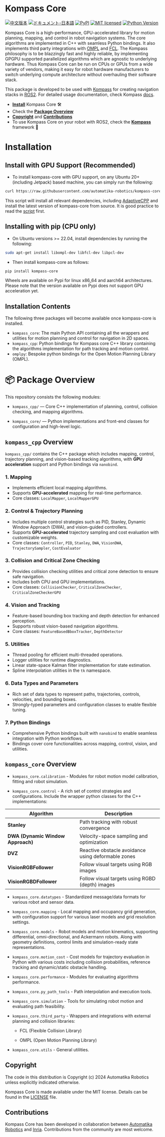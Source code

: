 # Kompass Core

[![中文版本][cn-badge]][cn-url]
[![ドキュメント-日本語][jp-badge]][jp-url]
[![PyPI][pypi-badge]][pypi-url]
[![MIT licensed][mit-badge]][mit-url]
[![Python Version][python-badge]][python-url]

[cn-badge]: https://img.shields.io/badge/文档-中文-blue.svg
[cn-url]: docs/README.zh.md
[jp-badge]: https://img.shields.io/badge/ドキュメント-日本語-red.svg
[jp-url]: docs/README.ja.md
[pypi-badge]: https://img.shields.io/pypi/v/kompass-core.svg
[pypi-url]: https://pypi.org/project/kompass-core/
[mit-badge]: https://img.shields.io/pypi/l/kompass-core.svg
[mit-url]: https://github.com/automatika-robotics/kompass-core/LICENSE
[python-badge]: https://img.shields.io/pypi/pyversions/kompass-core.svg
[python-url]: https://www.python.org/downloads/

Kompass Core is a high-performance, GPU-accelerated library for motion planning, mapping, and control in robot navigation systems. The core algorithms are implemented in C++ with seamless Python bindings. It also implements third party integrations with [OMPL](https://ompl.kavrakilab.org/) and [FCL](https://github.com/flexible-collision-library/fcl). The Kompass philosophy is to be blazzingly fast and highly reliable, by implementing GPGPU supported parallelized algorithms which are agnostic to underlying hardware. Thus Kompass Core can be run on CPUs or GPUs from a wide variety of vendors, making it easy for robot hardware manufacturers to switch underlying compute architecture without overhauling their software stack.

This package is developed to be used with [Kompass](https://github.com/automatika-robotics/kompass) for creating navigation stacks in [ROS2](https://docs.ros.org/en/rolling/index.html). For detailed usage documentation, check Kompass [docs](https://automatika-robotics.github.io/kompass/).


- [**Install**](#installation) Kompass Core 🛠️
- Check the [**Package Overview**](#-package-overview)
- [**Copyright**](#copyright) and [**Contributions**](#contributions)
- To use Kompass Core on your robot with ROS2, check the [**Kompass**](https://automatika-robotics.github.io/kompass) framework 🚀


# Installation

## Install with GPU Support (Recommended)

- To install kompass-core with GPU support, on any Ubuntu 20+ (including Jetpack) based machine, you can simply run the following:

```bash
curl https://raw.githubusercontent.com/automatika-robotics/kompass-core/refs/heads/main/build_dependencies/install_gpu.sh | bash
```

This script will install all relevant dependencies, including [AdaptiveCPP](https://github.com/AdaptiveCpp/AdaptiveCpp) and install the latest version of kompass-core from source. It is good practice to read the [script](https://github.com/automatika-robotics/kompass-core/blob/main/build_dependencies/install_gpu.sh) first.

## Installing with pip (CPU only)

- On Ubuntu versions >= 22.04, install dependencies by running the following:

```bash
sudo apt-get install libompl-dev libfcl-dev libpcl-dev
```

- Then install kompass-core as follows:

```bash
pip install kompass-core
```

Wheels are available on Pypi for linux x86_64 and aarch64 architectures. Please note that the version available on Pypi does not support GPU acceleration yet.

## Installation Contents

The following three packages will become available once kompass-core is installed.

- `kompass_core`: The main Python API containing all the wrappers and utilities for motion planning and control for navigation in 2D spaces.
- `kompass_cpp`: Python bindings for Kompass core C++ library containing the algorithms implementation for path tracking and motion control.
- `omplpy`: Bespoke python bindings for the Open Motion Planning Library (OMPL).


# 📦 Package Overview

This repository consists the following modules:

- `kompass_cpp/` — Core C++ implementation of planning, control, collision checking, and mapping algorithms.

- `kompass_core/` — Python implementations and front-end classes for configuration and high-level logic.

## `kompass_cpp` Overview

`kompass_cpp/` contains the C++ package which includes mapping, control, trajectory planning, and vision-based tracking algorithms, with **GPU acceleration** support and Python bindings via `nanobind`.

### 1. Mapping
- Implements efficient local mapping algorithms.
- Supports **GPU-accelerated** mapping for real-time performance.
- Core classes: `LocalMapper`, `LocalMapperGPU`

### 2. Control & Trajectory Planning
- Includes multiple control strategies such as PID, Stanley, Dynamic Window Approach (DWA), and vision-guided controllers.
- Supports **GPU-accelerated** trajectory sampling and cost evaluation with customizable weights.
- Core classes: `Controller`, `PID`, `Stanley`, `DWA`, `VisionDWA`, `TrajectorySampler`, `CostEvaluator`

### 3. Collision and Critical Zone Checking
- Provides collision checking utilities and critical zone detection to ensure safe navigation.
- Includes both CPU and GPU implementations.
- Core classes: `CollisionChecker`, `CriticalZoneChecker`, `CriticalZoneCheckerGPU`

### 4. Vision and Tracking
- Feature-based bounding box tracking and depth detection for enhanced perception.
- Supports robust vision-based navigation algorithms.
- Core classes: `FeatureBasedBboxTracker`, `DepthDetector`

### 5. Utilities
- Thread pooling for efficient multi-threaded operations.
- Logger utilities for runtime diagnostics.
- Linear state-space Kalman filter implementation for state estimation.
- Spline interpolation utilities in the `tk` namespace.

### 6. Data Types and Parameters
- Rich set of data types to represent paths, trajectories, controls, velocities, and bounding boxes.
- Strongly-typed parameters and configuration classes to enable flexible tuning.

### 7. Python Bindings
- Comprehensive Python bindings built with `nanobind` to enable seamless integration with Python workflows.
- Bindings cover core functionalities across mapping, control, vision, and utilities.



## `kompass_core` Overview

- `kompass_core.calibration` - Modules for robot motion model calibration, fitting and robot simulation.

- `kompass_core.control` - A rich set of control strategies and configurations. Include the wrapper python classes for the C++ implementations:

| Algorithm                                   | Description                                        |
| ------------------------------------------- | -------------------------------------------------- |
| **Stanley**                   | Path tracking with robust convergence              |
| **DWA (Dynamic Window Approach)** | Velocity-space sampling and optimization           |
| **DVZ**                           | Reactive obstacle avoidance using deformable zones |
| **VisionRGBFollower**   | Follow visual targets using RGB images          |
| **VisionRGBDFollower**   | Follow visual targets using RGBD (depth) images          |

- `kompass_core.datatypes` - Standardized message/data formats for various robot and sensor data.


- `kompass_core.mapping` - Local mapping and occupancy grid generation, with configuration support for various laser models and grid resolution settings.

- `kompass_core.models` - Robot models and motion kinematics, supporting differential, omni-directional, and Ackermann robots. Along with geometry definitions, control limits and simulation-ready state representations.

- `kompass_core.motion_cost` - Cost models for trajectory evaluation in Python with various costs including collision probabilities, reference tracking and dynamic/static obstacle handling.

- `kompass_core.performance` - Modules for evaluating algorithms performance.

- `kompass_core.py_path_tools` - Path interpolation and execution tools.

- `kompass_core.simulation` - Tools for simulating robot motion and evaluating path feasibility.

- `kompass_core.third_party` - Wrappers and integrations with external planning and collision libraries:

    - FCL (Flexible Collision Library)

    - OMPL (Open Motion Planning Library)

- `kompass_core.utils` - General utilities.


## Copyright

The code in this distribution is Copyright (c) 2024 Automatika Robotics unless explicitly indicated otherwise.

Kompass Core is made available under the MIT license. Details can be found in the [LICENSE](LICENSE) file.

## Contributions

Kompass Core has been developed in collaboration between [Automatika Robotics](https://automatikarobotics.com/) and [Inria](https://inria.fr/). Contributions from the community are most welcome.
